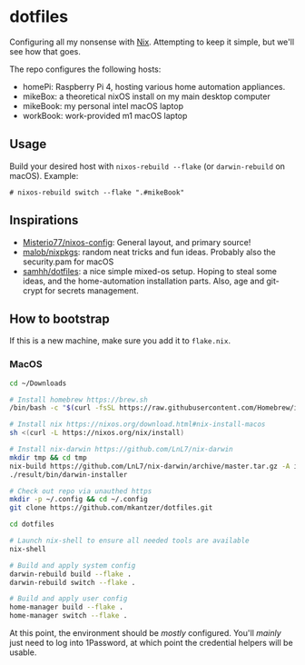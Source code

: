 # dotfiles

Configuring all my nonsense with [Nix](https://nixos.org). Attempting to keep it simple, but we'll see how that goes.

The repo configures the following hosts:

<!-- - devVM: a theoretical nixOS vm, that would ideally take inspiration from [mitchellh's setup](https://github.com/mitchellh/nixos-config) -->
- homePi: Raspberry Pi 4, hosting various home automation appliances. 
- mikeBox: a theoretical nixOS install on my main desktop computer
- mikeBook: my personal intel macOS laptop
- workBook: work-provided m1 macOS laptop

## Usage

Build your desired host with `nixos-rebuild --flake` (or `darwin-rebuild` on macOS). Example:

```console
# nixos-rebuild switch --flake ".#mikeBook"
```
 
## Inspirations

- [Misterio77/nixos-config](https://github.com/Misterio77/nix-config): General layout, and primary source!
- [malob/nixpkgs](https://github.com/malob/nixpkgs): random neat tricks and fun ideas. Probably also the security.pam for macOS
- [samhh/dotfiles](https://github.com/samhh/dotfiles): a nice simple mixed-os setup. Hoping to steal some ideas, and the home-automation installation parts. Also, age and git-crypt for secrets management.



## How to bootstrap

If this is a new machine, make sure you add it to `flake.nix`.

### MacOS
```bash
cd ~/Downloads

# Install homebrew https://brew.sh
/bin/bash -c "$(curl -fsSL https://raw.githubusercontent.com/Homebrew/install/HEAD/install.sh)"

# Install nix https://nixos.org/download.html#nix-install-macos
sh <(curl -L https://nixos.org/nix/install)

# Install nix-darwin https://github.com/LnL7/nix-darwin
mkdir tmp && cd tmp
nix-build https://github.com/LnL7/nix-darwin/archive/master.tar.gz -A installer
./result/bin/darwin-installer

# Check out repo via unauthed https
mkdir -p ~/.config && cd ~/.config
git clone https://github.com/mkantzer/dotfiles.git

cd dotfiles

# Launch nix-shell to ensure all needed tools are available
nix-shell

# Build and apply system config
darwin-rebuild build --flake .
darwin-rebuild switch --flake .

# Build and apply user config
home-manager build --flake .
home-manager switch --flake .
```

At this point, the environment should be _mostly_ configured. You'll _mainly_ just need to log into 1Password, at which point the credential helpers will be usable. 
